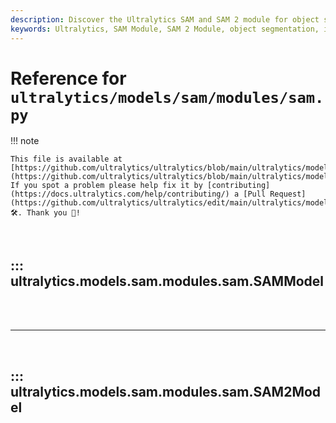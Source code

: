```yaml
---
description: Discover the Ultralytics SAM and SAM 2 module for object segmentation. Learn about its components, such as image encoders and mask decoders, in this comprehensive guide.
keywords: Ultralytics, SAM Module, SAM 2 Module, object segmentation, image encoder, mask decoder, prompt encoder, AI, machine learning
---
```


# Reference for `ultralytics/models/sam/modules/sam.py`

!!! note

    This file is available at [https://github.com/ultralytics/ultralytics/blob/main/ultralytics/models/sam/modules/sam.py](https://github.com/ultralytics/ultralytics/blob/main/ultralytics/models/sam/modules/sam.py). If you spot a problem please help fix it by [contributing](https://docs.ultralytics.com/help/contributing/) a [Pull Request](https://github.com/ultralytics/ultralytics/edit/main/ultralytics/models/sam/modules/sam.py) 🛠️. Thank you 🙏!

<br>

## ::: ultralytics.models.sam.modules.sam.SAMModel

<br><br><hr><br>

## ::: ultralytics.models.sam.modules.sam.SAM2Model

<br><br>
